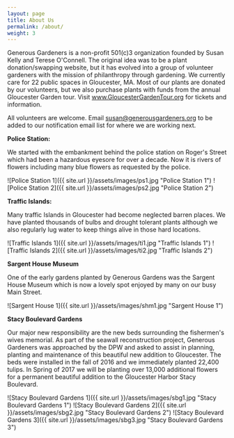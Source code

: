 ```yaml
---
layout: page
title: About Us
permalink: /about/
weight: 3
---
```


Generous Gardeners is a non-profit 501(c)3 organization founded by Susan Kelly and Terese O'Connell. The original idea was to be a plant donation/swapping website, but it has evolved into a group of volunteer gardeners with the mission of philanthropy through gardening. We currently care for 22 public spaces in Gloucester, MA. Most of our plants are donated by our volunteers, but we also purchase plants with funds from the annual Gloucester Garden tour. Visit www.GloucesterGardenTour.org for tickets and information.

All volunteers are welcome. Email susan@generousgardeners.org to be added to our notification email list for where we are working next.

**Police Station:**

We started with the embankment behind the police station on Roger's Street which had been a hazardous eyesore for over a decade. Now it is rivers of flowers including many blue flowers as requested by the police.

![Police Station 1]({{ site.url }}/assets/images/ps1.jpg "Police Station 1") ![Police Station 2]({{ site.url }}/assets/images/ps2.jpg "Police Station 2")

**Traffic Islands:**

Many traffic Islands in Gloucester had become neglected barren places. We have planted thousands of bulbs and drought tolerant plants although we also regularly lug water to keep things alive in those hard locations.

![Traffic Islands 1]({{ site.url }}/assets/images/ti1.jpg "Traffic Islands 1") ![Traffic Islands 2]({{ site.url }}/assets/images/ti2.jpg "Traffic Islands 2")

**Sargent House Museum**

One of the early gardens planted by Generous Gardens was the Sargent House Museum which is now a lovely spot enjoyed by many on our busy Main Street.

![Sargent House 1]({{ site.url }}/assets/images/shm1.jpg "Sargent House 1")

**Stacy Boulevard Gardens**

Our major new responsibility are the new beds surrounding the fishermen's wives memorial. As part of the seawall reconstruction project, Generous Gardeners was approached by the DPW and asked to assist in planning, planting and maintenance of this beautiful new addition to Gloucester. The beds were installed in the fall of 2016 and we immediately planted 22,400 tulips. In Spring of 2017 we will be planting over 13,000 additional flowers for a permanent beautiful addition to the Gloucester Harbor Stacy Boulevard.

![Stacy Boulevard Gardens 1]({{ site.url }}/assets/images/sbg1.jpg "Stacy Boulevard Gardens 1") ![Stacy Boulevard Gardens 2]({{ site.url }}/assets/images/sbg2.jpg "Stacy Boulevard Gardens 2") ![Stacy Boulevard Gardens 3]({{ site.url }}/assets/images/sbg3.jpg "Stacy Boulevard Gardens 3")
